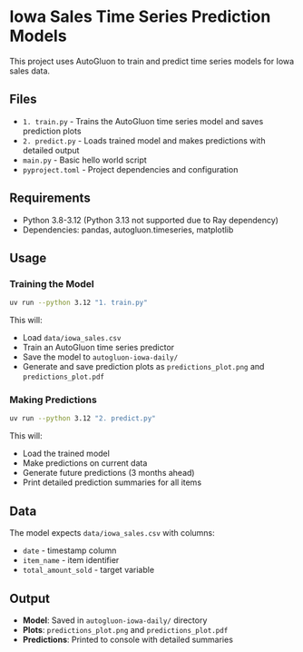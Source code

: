 # Iowa Sales Time Series Prediction Models

This project uses AutoGluon to train and predict time series models for Iowa sales data.

## Files

- `1. train.py` - Trains the AutoGluon time series model and saves prediction plots
- `2. predict.py` - Loads trained model and makes predictions with detailed output
- `main.py` - Basic hello world script
- `pyproject.toml` - Project dependencies and configuration

## Requirements

- Python 3.8-3.12 (Python 3.13 not supported due to Ray dependency)
- Dependencies: pandas, autogluon.timeseries, matplotlib

## Usage

### Training the Model

```bash
uv run --python 3.12 "1. train.py"
```

This will:
- Load `data/iowa_sales.csv`
- Train an AutoGluon time series predictor
- Save the model to `autogluon-iowa-daily/`
- Generate and save prediction plots as `predictions_plot.png` and `predictions_plot.pdf`

### Making Predictions

```bash
uv run --python 3.12 "2. predict.py"
```

This will:
- Load the trained model
- Make predictions on current data
- Generate future predictions (3 months ahead)
- Print detailed prediction summaries for all items

## Data

The model expects `data/iowa_sales.csv` with columns:
- `date` - timestamp column
- `item_name` - item identifier
- `total_amount_sold` - target variable

## Output

- **Model**: Saved in `autogluon-iowa-daily/` directory
- **Plots**: `predictions_plot.png` and `predictions_plot.pdf`
- **Predictions**: Printed to console with detailed summaries